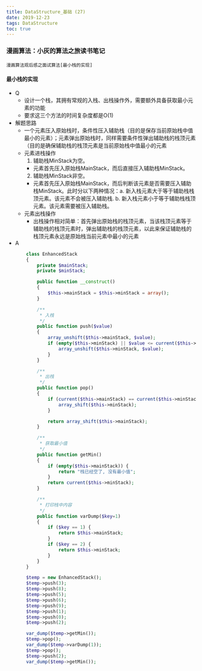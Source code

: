```yaml
---
title: DataStructure_基础 (27)
date: 2019-12-23
tags: DataStructure
toc: true
---
```


### 漫画算法：小灰的算法之旅读书笔记
    漫画算法观后感之面试算法[最小栈的实现]

<!-- more -->

#### 最小栈的实现
- Q
    * 设计一个栈，其拥有常规的入栈、出栈操作外，需要额外具备获取最小元素的功能
    * 要求这三个方法的时间复杂度都是O(1)
- 解题思路
    * 一个元素压入原始栈时，条件性压入辅助栈（目的是保存当前原始栈中值最小的元素）；元素弹出原始栈时，同样需要条件性弹出辅助栈的栈顶元素（目的是确保辅助栈的栈顶元素是当前原始栈中值最小的元素
    * 元素进栈操作
        1. 辅助栈MinStack为空。
        * 元素首先压入原始栈MainStack，而后直接压入辅助栈MinStack。
        2. 辅助栈MinStack非空。
        * 元素首先压入原始栈MainStack，而后判断该元素是否需要压入辅助栈MinStack。此时分以下两种情况：a. 新入栈元素大于等于辅助栈栈顶元素。该元素不会被压入辅助栈. b. 新入栈元素小于等于辅助栈栈顶元素。该元素需要被压入辅助栈。
    * 元素出栈操作
        * 出栈操作相对简单：首先弹出原始栈的栈顶元素，当该栈顶元素等于辅助栈的栈顶元素时，弹出辅助栈的栈顶元素，以此来保证辅助栈的栈顶元素永远是原始栈当前元素中最小的元素
- A
    ```php
        class EnhancedStack
        {
            private $mainStack;
            private $minStack;

            public function __construct()
            {
                $this->mainStack = $this->minStack = array();
            }

            /**
             * 入栈
             */
            public function push($value)
            {
                array_unshift($this->mainStack, $value);
                if (empty($this->minStack) || $value <= current($this->minStack)) {
                    array_unshift($this->minStack, $value);
                }
            }

            /**
             * 出栈
             */
            public function pop()
            {
                if (current($this->mainStack) == current($this->minStack)) {
                    array_shift($this->minStack);
                }

                return array_shift($this->mainStack);
            }

            /**
             * 获取最小值
             */
            public function getMin()
            {
                if (empty($this->mainStack)) {
                    return "栈已经空了, 没有最小值";
                }
                return current($this->minStack);
            }

            /**
             * 打印栈中内容
             */
            public function varDump($key=1)
            {
                if ($key == 1) {
                    return $this->mainStack;
                }
                if ($key == 2) {
                    return $this->minStack;
                }
            }
        }

        $temp = new EnhancedStack();
        $temp->push(3);
        $temp->push(8);
        $temp->push(5);
        $temp->push(6);
        $temp->push(9);
        $temp->push(1);
        $temp->push(0);
        $temp->push(2);

        var_dump($temp->getMin());
        $temp->pop();
        var_dump($temp->varDump(1));
        $temp->pop();
        $temp->push(2);
        var_dump($temp->getMin());
    ```


